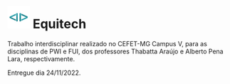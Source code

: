 <h1><img src="https://github.com/Thasxzoo/Equitech/blob/main/assets/img/favicon.png?raw=true" width=50px height=50px> Equitech</h1>
  
Trabalho interdisciplinar realizado no CEFET-MG Campus V, para as disciplinas de PWI e FUI, dos professores Thabatta Araújo e Alberto Pena Lara, respectivamente.

Entregue dia 24/11/2022.
